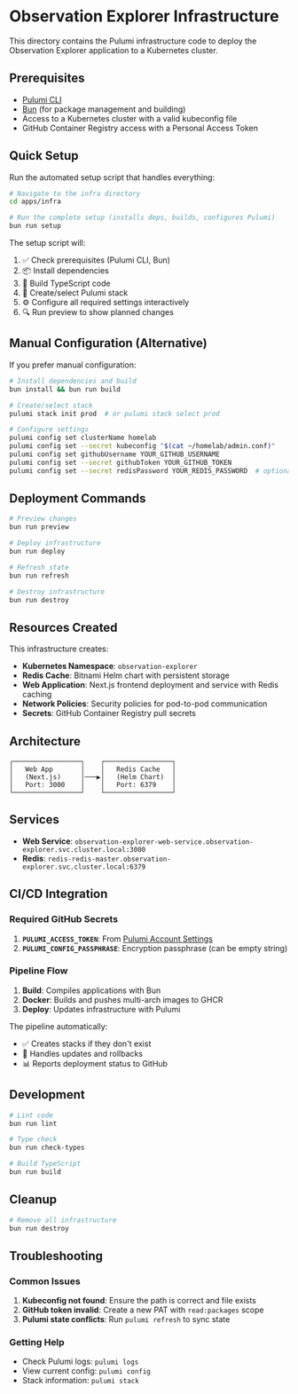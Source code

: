 # Observation Explorer Infrastructure

This directory contains the Pulumi infrastructure code to deploy the Observation Explorer application to a Kubernetes cluster.

## Prerequisites

- [Pulumi CLI](https://www.pulumi.com/docs/get-started/install/)
- [Bun](https://bun.sh/) (for package management and building)
- Access to a Kubernetes cluster with a valid kubeconfig file
- GitHub Container Registry access with a Personal Access Token

## Quick Setup

Run the automated setup script that handles everything:

```bash
# Navigate to the infra directory
cd apps/infra

# Run the complete setup (installs deps, builds, configures Pulumi)
bun run setup
```

The setup script will:

1. ✅ Check prerequisites (Pulumi CLI, Bun)
2. 📦 Install dependencies
3. 🔨 Build TypeScript code
4. 🚀 Create/select Pulumi stack
5. ⚙️ Configure all required settings interactively
6. 🔍 Run preview to show planned changes

## Manual Configuration (Alternative)

If you prefer manual configuration:

```bash
# Install dependencies and build
bun install && bun run build

# Create/select stack
pulumi stack init prod  # or pulumi stack select prod

# Configure settings
pulumi config set clusterName homelab
pulumi config set --secret kubeconfig "$(cat ~/homelab/admin.conf)"
pulumi config set githubUsername YOUR_GITHUB_USERNAME
pulumi config set --secret githubToken YOUR_GITHUB_TOKEN
pulumi config set --secret redisPassword YOUR_REDIS_PASSWORD  # optional
```

## Deployment Commands

```bash
# Preview changes
bun run preview

# Deploy infrastructure
bun run deploy

# Refresh state
bun run refresh

# Destroy infrastructure
bun run destroy
```

## Resources Created

This infrastructure creates:

- **Kubernetes Namespace**: `observation-explorer`
- **Redis Cache**: Bitnami Helm chart with persistent storage
- **Web Application**: Next.js frontend deployment and service with Redis caching
- **Network Policies**: Security policies for pod-to-pod communication
- **Secrets**: GitHub Container Registry pull secrets

## Architecture

```
┌─────────────────┐    ┌─────────────────┐
│   Web App       │    │   Redis Cache   │
│   (Next.js)     │───▶│   (Helm Chart)  │
│   Port: 3000    │    │   Port: 6379    │
└─────────────────┘    └─────────────────┘
```

## Services

- **Web Service**: `observation-explorer-web-service.observation-explorer.svc.cluster.local:3000`
- **Redis**: `redis-redis-master.observation-explorer.svc.cluster.local:6379`

## CI/CD Integration

### Required GitHub Secrets

1. **`PULUMI_ACCESS_TOKEN`**: From [Pulumi Account Settings](https://app.pulumi.com/account/tokens)
2. **`PULUMI_CONFIG_PASSPHRASE`**: Encryption passphrase (can be empty string)

### Pipeline Flow

1. **Build**: Compiles applications with Bun
2. **Docker**: Builds and pushes multi-arch images to GHCR
3. **Deploy**: Updates infrastructure with Pulumi

The pipeline automatically:

- ✅ Creates stacks if they don't exist
- 🔄 Handles updates and rollbacks
- 📊 Reports deployment status to GitHub

## Development

```bash
# Lint code
bun run lint

# Type check
bun run check-types

# Build TypeScript
bun run build
```

## Cleanup

```bash
# Remove all infrastructure
bun run destroy
```

## Troubleshooting

### Common Issues

1. **Kubeconfig not found**: Ensure the path is correct and file exists
2. **GitHub token invalid**: Create a new PAT with `read:packages` scope
3. **Pulumi state conflicts**: Run `pulumi refresh` to sync state

### Getting Help

- Check Pulumi logs: `pulumi logs`
- View current config: `pulumi config`
- Stack information: `pulumi stack`
